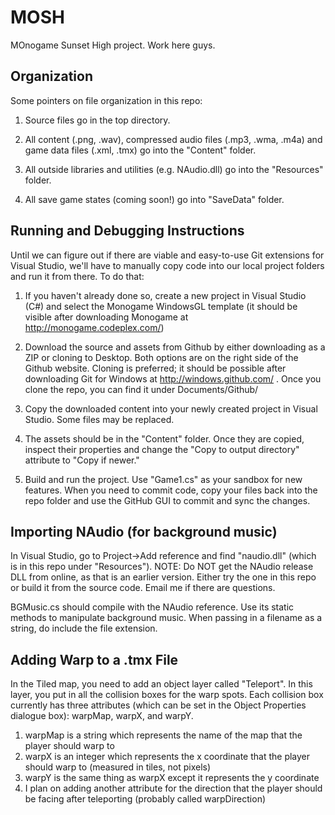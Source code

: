 MOSH
====

MOnogame Sunset High project. Work here guys.

Organization
---
Some pointers on file organization in this repo:

1) Source files go in the top directory.

2) All content (.png, .wav), compressed audio files (.mp3, .wma, .m4a) and game data files (.xml, .tmx) go into the "Content" folder.

4) All outside libraries and utilities (e.g. NAudio.dll) go into the "Resources" folder.

5) All save game states (coming soon!) go into "SaveData" folder.

Running and Debugging Instructions
---
Until we can figure out if there are viable and easy-to-use Git extensions for Visual Studio, we'll have to manually copy code into our local project folders and run it from there. To do that:

1) If you haven't already done so, create a new project in Visual Studio (C#) and select the Monogame WindowsGL template (it should be visible after downloading Monogame at http://monogame.codeplex.com/)

2) Download the source and assets from Github by either downloading as a ZIP or cloning to Desktop. Both options are on the right side of the Github website. Cloning is preferred; it should be possible after downloading Git for Windows at http://windows.github.com/ . Once you clone the repo, you can find it under Documents/Github/

3) Copy the downloaded content into your newly created project in Visual Studio. Some files may be replaced.

4) The assets should be in the "Content" folder. Once they are copied, inspect their properties and change the "Copy to output directory" attribute to "Copy if newer."

5) Build and run the project. Use "Game1.cs" as your sandbox for new features. When you need to commit code, copy your files back into the repo folder and use the GitHub GUI to commit and sync the changes.

Importing NAudio (for background music)
---
In Visual Studio, go to Project->Add reference and find "naudio.dll" (which is in this repo under "Resources"). NOTE: Do NOT get the NAudio release DLL from online, as that is an earlier version. Either try the one in this repo or build it from the source code. Email me if there are questions.

BGMusic.cs should compile with the NAudio reference. Use its static methods to manipulate background music. When passing in a filename as a string, do include the file extension.

Adding Warp to a .tmx File
---
In the Tiled map, you need to add an object layer called "Teleport". In this layer, you put in all the collision boxes for the warp spots. Each collision box currently has three attributes (which can be set in the Object Properties dialogue box): warpMap, warpX, and warpY.
1) warpMap is a string which represents the name of the map that the player should warp to
2) warpX is an integer which represents the x coordinate that the player should warp to (measured in tiles, not pixels)
3) warpY is the same thing as warpX except it represents the y coordinate
4) I plan on adding another attribute for the direction that the player should be facing after teleporting (probably called warpDirection)
